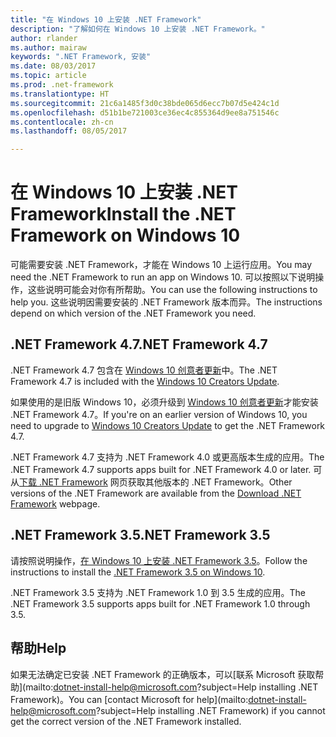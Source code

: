 ```yaml
---
title: "在 Windows 10 上安装 .NET Framework"
description: "了解如何在 Windows 10 上安装 .NET Framework。"
author: rlander
ms.author: mairaw
keywords: ".NET Framework, 安装"
ms.date: 08/03/2017
ms.topic: article
ms.prod: .net-framework
ms.translationtype: HT
ms.sourcegitcommit: 21c6a1485f3d0c38bde065d6ecc7b07d5e424c1d
ms.openlocfilehash: d51b1be721003ce36ec4c855364d9ee8a751546c
ms.contentlocale: zh-cn
ms.lasthandoff: 08/05/2017

---
```


# <a name="install-the-net-framework-on-windows-10"></a><span data-ttu-id="8d977-104">在 Windows 10 上安装 .NET Framework</span><span class="sxs-lookup"><span data-stu-id="8d977-104">Install the .NET Framework on Windows 10</span></span>

<span data-ttu-id="8d977-105">可能需要安装 .NET Framework，才能在 Windows 10 上运行应用。</span><span class="sxs-lookup"><span data-stu-id="8d977-105">You may need the .NET Framework to run an app on Windows 10.</span></span> <span data-ttu-id="8d977-106">可以按照以下说明操作，这些说明可能会对你有所帮助。</span><span class="sxs-lookup"><span data-stu-id="8d977-106">You can use the following instructions to help you.</span></span> <span data-ttu-id="8d977-107">这些说明因需要安装的 .NET Framework 版本而异。</span><span class="sxs-lookup"><span data-stu-id="8d977-107">The instructions depend on which version of the .NET Framework you need.</span></span>

## <a name="net-framework-47"></a><span data-ttu-id="8d977-108">.NET Framework 4.7</span><span class="sxs-lookup"><span data-stu-id="8d977-108">.NET Framework 4.7</span></span>

<span data-ttu-id="8d977-109">.NET Framework 4.7 包含在 [Windows 10 创意者更新](https://www.microsoft.com/software-download/windows10)中。</span><span class="sxs-lookup"><span data-stu-id="8d977-109">The .NET Framework 4.7 is included with the [Windows 10 Creators Update](https://www.microsoft.com/software-download/windows10).</span></span>

<span data-ttu-id="8d977-110">如果使用的是旧版 Windows 10，必须升级到 [Windows 10 创意者更新](https://www.microsoft.com/software-download/windows10)才能安装 .NET Framework 4.7。</span><span class="sxs-lookup"><span data-stu-id="8d977-110">If you're on an earlier version of Windows 10, you need to upgrade to [Windows 10 Creators Update](https://www.microsoft.com/software-download/windows10) to get the .NET Framework 4.7.</span></span>

<span data-ttu-id="8d977-111">.NET Framework 4.7 支持为 .NET Framework 4.0 或更高版本生成的应用。</span><span class="sxs-lookup"><span data-stu-id="8d977-111">The .NET Framework 4.7 supports apps built for .NET Framework 4.0 or later.</span></span> <span data-ttu-id="8d977-112">可从[下载 .NET Framework](https://www.microsoft.com/net/download/framework) 网页获取其他版本的 .NET Framework。</span><span class="sxs-lookup"><span data-stu-id="8d977-112">Other versions of the .NET Framework are available from the [Download .NET Framework](https://www.microsoft.com/net/download/framework) webpage.</span></span>

## <a name="net-framework-35"></a><span data-ttu-id="8d977-113">.NET Framework 3.5</span><span class="sxs-lookup"><span data-stu-id="8d977-113">.NET Framework 3.5</span></span>

<span data-ttu-id="8d977-114">请按照说明操作，[在 Windows 10 上安装 .NET Framework 3.5](dotnet-35-windows-10.md)。</span><span class="sxs-lookup"><span data-stu-id="8d977-114">Follow the instructions to install the [.NET Framework 3.5 on Windows 10](dotnet-35-windows-10.md).</span></span>

<span data-ttu-id="8d977-115">.NET Framework 3.5 支持为 .NET Framework 1.0 到 3.5 生成的应用。</span><span class="sxs-lookup"><span data-stu-id="8d977-115">The .NET Framework 3.5 supports apps built for .NET Framework 1.0 through 3.5.</span></span>

## <a name="help"></a><span data-ttu-id="8d977-116">帮助</span><span class="sxs-lookup"><span data-stu-id="8d977-116">Help</span></span>

<span data-ttu-id="8d977-117">如果无法确定已安装 .NET Framework 的正确版本，可以[联系 Microsoft 获取帮助](mailto:dotnet-install-help@microsoft.com?subject=Help installing .NET Framework)。</span><span class="sxs-lookup"><span data-stu-id="8d977-117">You can [contact Microsoft for help](mailto:dotnet-install-help@microsoft.com?subject=Help installing .NET Framework) if you cannot get the correct version of the .NET Framework installed.</span></span>

